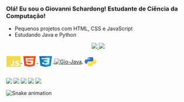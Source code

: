 ### Olá! Eu sou o Giovanni Schardong! Estudante de Ciência da Computação!
- Pequenos projetos com HTML, CSS e JavaScript
- Estudando Java e Python 

<div align="center">
  <a href="https://github.com/gioschardong">
  <img height="160em" src="https://github-readme-stats.vercel.app/api?username=gioschardong&show_icons=true&theme=dark&include_all_commits=true&count_private=true"/>
  <img height="160em" src="https://github-readme-stats.vercel.app/api/top-langs/?username=gioschardong&layout=compact&langs_count=7&theme=dark"/>
</div>
  
<div style="display: inline_block"><br>
  <img align="center" alt="Gio-Js" height="30" width="40" src="https://raw.githubusercontent.com/devicons/devicon/master/icons/javascript/javascript-plain.svg">
  <img align="center" alt="Gio-HTML" height="30" width="40" src="https://raw.githubusercontent.com/devicons/devicon/master/icons/html5/html5-original.svg">
  <img align="center" alt="Gio-CSS" height="30" width="40" src="https://raw.githubusercontent.com/devicons/devicon/master/icons/css3/css3-original.svg">
  <img align="center" alt="Gio-Java" height="30" width="40" src="https://cdn.jsdelivr.net/gh/devicons/devicon/icons/java/java-plain.svg" />
  <img align="center" alt="Gio-Python" height="30" width="40" src="https://raw.githubusercontent.com/devicons/devicon/master/icons/python/python-original.svg">
</div>
  
  ##

<div> 
  <a href="https://instagram.com/gio.schardong" target="_blank"><img src="https://img.shields.io/badge/-Instagram-%23E4405F?style=for-the-badge&logo=instagram&logoColor=white" target="_blank"></a>
 <a href="https://discordapp.com/users/Gio.Schardong#1999" target="_blank"><img src="https://img.shields.io/badge/Discord-7289DA?style=for-the-badge&logo=discord&logoColor=white" target="_blank"></a> 
  <a href = "mailto:giovanni.schardong@gmail.com"><img src="https://img.shields.io/badge/-Gmail-%23333?style=for-the-badge&logo=gmail&logoColor=white" target="_blank"></a>
  <a href="https://br.linkedin.com/?trk=organization_guest_nav-header-logo" target="_blank"><img src="https://img.shields.io/badge/-LinkedIn-%230077B5?style=for-the-badge&logo=linkedin&logoColor=white" target="_blank"></a>
  <a href="https://twitter.com/gio_schardong" target="_blank"><img src="https://img.shields.io/badge/Twitter-1DA1F2?style=for-the-badge&logo=twitter&logoColor=white" target="_blank"></a>
  
  ![Snake animation](https://github.com/gioschardong/gioschardong/blob/output/github-contribution-grid-snake.svg)
 
</div>
  

